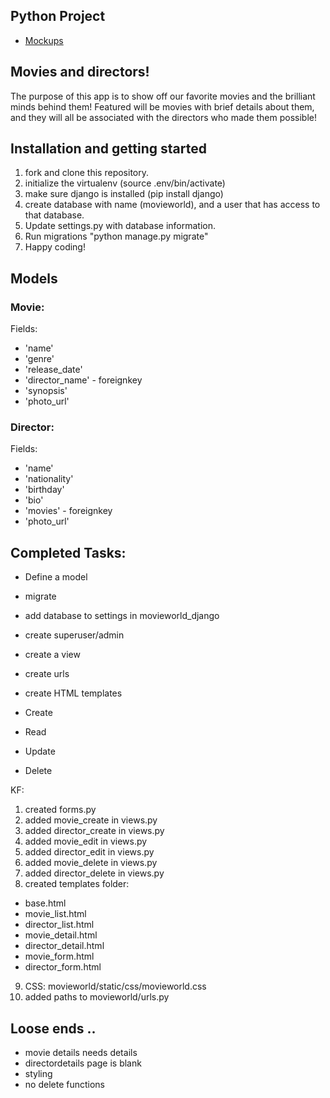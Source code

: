 ## Python Project
- [Mockups](https://xd.adobe.com/view/c03d03f3-5841-473b-4f38-242ef961504a-b60c/)

## Movies and directors!

The purpose of this app is to show off our favorite movies and the brilliant minds behind them! Featured will be movies with brief details about them, and they will all be associated with the directors who made them possible!

## Installation and getting started
1. fork and clone this repository.
2. initialize the virtualenv (source .env/bin/activate)
3. make sure django is installed (pip install django)
4. create database with name (movieworld), and a user that has access to that database.
5. Update settings.py with database information.
6. Run migrations "python manage.py migrate"
7. Happy coding!

## Models

### Movie:
Fields:
- 'name'
- 'genre'
- 'release_date'
- 'director_name' - foreignkey
- 'synopsis'
- 'photo_url'

### Director:
Fields:
- 'name'
- 'nationality'
- 'birthday'
- 'bio'
- 'movies' - foreignkey
- 'photo_url'

## Completed Tasks:
- Define a model
- migrate

- add database to settings in movieworld_django
- create superuser/admin
- create a view
- create urls
- create HTML templates
- Create
- Read
- Update
- Delete 

KF:
1. created forms.py
2. added movie_create in views.py
3. added director_create in views.py
4. added movie_edit in views.py
5. added director_edit in views.py
6. added movie_delete in views.py
7. added director_delete in views.py
8. created templates folder:
- base.html
- movie_list.html
- director_list.html 
- movie_detail.html
- director_detail.html
- movie_form.html
- director_form.html
9. CSS: movieworld/static/css/movieworld.css
10. added paths to movieworld/urls.py

## Loose ends ..
- movie details needs details
- directordetails page is blank
- styling
- no delete functions
